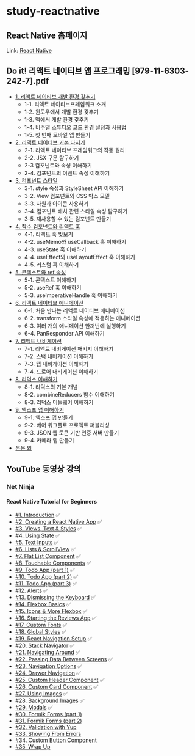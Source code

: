 # study-reactnative

## React Native 홈페이지

Link: [React Native](https://reactnative.dev/)

## Do it! 리액트 네이티브 앱 프로그래밍 [979-11-6303-242-7].pdf

- [1. 리액트 네이티브 개발 환경 갖추기](https://onedrive.live.com/?cid=CCBE0FF733163886&id=ccbe0ff733163886%21244789&parId=ccbe0ff733163886%21244797&o=OneUp)
    - 1-1. 리액트 네이티브프레임워크 소개
    - 1-2. 윈도우에서 개발 환경 갖추기
    - 1-3. 맥에서 개발 환경 갖추기
    - 1-4. 비주얼 스튜디오 코드 환경 설정과 사용법
    - 1-5. 첫 번째 모바일 앱 만들기
- [2. 리액트 네이티브 기본 다지기](https://onedrive.live.com/?cid=CCBE0FF733163886&id=ccbe0ff733163886%21244798&parId=ccbe0ff733163886%21244797&o=OneUp)
    - 2-1. 리액트 네이티브 프레임워크의 작동 원리
    - 2-2. JSX 구문 탐구하기
    - 2-3 컴포넌트와 속성 이해하기
    - 2-4. 컴포넌트의 이벤트 속성 이해하기
- [3. 컴포넌트 스타일]()
    - 3-1. style 속성과 StyleSheet API 이해하기
    - 3-2. View 컴포넌트와 CSS 박스 모델
    - 3-3. 자원과 아이콘 사용하기
    - 3-4. 컴포넌트 배치 관련 스타일 속성 탐구하기
    - 3-5. 재사용할 수 있는 컴포넌트 만들기
- [4. 함수 컴포넌트와 리액트 훅](https://onedrive.live.com/?cid=CCBE0FF733163886&id=ccbe0ff733163886%21244800&parId=ccbe0ff733163886%21244797&o=OneUp)
    - 4-1. 리액트 훅 맛보기
    - 4-2. useMemo와 useCallback 훅 이해하기
    - 4-3. useState 훅 이해하기
    - 4-4. useEffect와 useLayoutEffect 훅 이해하기
    - 4-5. 커스텀 훅 이해하기
- [5. 콘텍스트와 ref 속성](https://onedrive.live.com/?cid=CCBE0FF733163886&id=ccbe0ff733163886%21244801&parId=ccbe0ff733163886%21244797&o=OneUp)
    - 5-1. 콘텍스트 이해하기
    - 5-2. useRef 훅 이해하기
    - 5-3. useImperativeHandle 훅 이해하기
- [6. 리액트 네이티브 애니메이션](https://onedrive.live.com/?cid=CCBE0FF733163886&id=ccbe0ff733163886%21244802&parId=ccbe0ff733163886%21244797&o=OneUp)
    - 6-1. 처음 만나는 리액트 네이티브 애니메이션
    - 6-2. transform 스타일 속성에 적용하는 애니메이션
    - 6-3. 여러 개의 애니메이션 한꺼번에 실행하기
    - 6-4. PanResponder API 이해하기
- [7. 리액트 내비게이션](https://onedrive.live.com/?cid=CCBE0FF733163886&id=ccbe0ff733163886%21244803&parId=ccbe0ff733163886%21244797&o=OneUp)
    - 7-1. 리액트 내비게이션 패키지 이해하기
    - 7-2. 스택 내비게이션 이해하기
    - 7-3. 탭 내비게이션 이해하기
    - 7-4. 드로어 내비게이션 이해하기
- [8. 리덕스 이해하기](https://onedrive.live.com/?cid=CCBE0FF733163886&id=ccbe0ff733163886%21244804&parId=ccbe0ff733163886%21244797&o=OneUp)
    - 8-1. 리덕스의 기본 개념
    - 8-2. combineReducers 함수 이해하기
    - 8-3. 리덕스 미들웨어 이해하기
- [9. 엑스포 앱 이해하기](https://onedrive.live.com/?cid=CCBE0FF733163886&id=ccbe0ff733163886%21244805&parId=ccbe0ff733163886%21244797&o=OneUp)
    - 9-1. 엑스포 앱 만들기
    - 9-2. 베어 워크플로 프로젝트 퍼블리싱
    - 9-3. JSON 웹 토큰 기반 인증 서버 만들기
    - 9-4. 카메라 앱 만들기
- [본문 외](https://onedrive.live.com/?cid=CCBE0FF733163886&id=ccbe0ff733163886%21244806&parId=ccbe0ff733163886%21244797&o=OneUp)

## YouTube 동영상 강의

### Net Ninja
#### React Native Tutorial for Beginners

- [#1. Introduction](https://www.youtube.com/watch?v=ur6I5m2nTvk&list=PL4cUxeGkcC9ixPU-QkScoRBVxtPPzVjrQ) ✅
- [#2. Creating a React Native App](https://www.youtube.com/watch?v=pflXnUNMsNk&list=PL4cUxeGkcC9ixPU-QkScoRBVxtPPzVjrQ&index=2) ✅
- [#3. Views, Text & Styles](https://www.youtube.com/watch?v=_YydVvnjNFE&list=PL4cUxeGkcC9ixPU-QkScoRBVxtPPzVjrQ&index=3) ✅
- [#4. Using State](https://www.youtube.com/watch?v=1FiIYaRr148&list=PL4cUxeGkcC9ixPU-QkScoRBVxtPPzVjrQ&index=4) ✅
- [#5. Text Inputs](https://www.youtube.com/watch?v=c9Sg9jDitm8&list=PL4cUxeGkcC9ixPU-QkScoRBVxtPPzVjrQ&index=5) ✅
- [#6. Lists & ScrollView](https://www.youtube.com/watch?v=W-pg1r6-T0g&list=PL4cUxeGkcC9ixPU-QkScoRBVxtPPzVjrQ&index=6) ✅
- [#7. Flat List Component](https://www.youtube.com/watch?v=iMCM1NceGJY&list=PL4cUxeGkcC9ixPU-QkScoRBVxtPPzVjrQ&index=7) ✅
- [#8. Touchable Components](https://www.youtube.com/watch?v=QhX25YGf8qg&list=PL4cUxeGkcC9ixPU-QkScoRBVxtPPzVjrQ&index=8) ✅
- [#9. Todo App (part 1)](https://www.youtube.com/watch?v=uLHFPt9B2Os&list=PL4cUxeGkcC9ixPU-QkScoRBVxtPPzVjrQ&index=9) ✅
- [#10. Todo App (part 2)](https://www.youtube.com/watch?v=SGEitne8N-Q&list=PL4cUxeGkcC9ixPU-QkScoRBVxtPPzVjrQ&index=10) ✅
- [#11. Todo App (part 3)](https://www.youtube.com/watch?v=LH_SoXiu_Hk&list=PL4cUxeGkcC9ixPU-QkScoRBVxtPPzVjrQ&index=11) ✅
- [#12. Alerts](https://www.youtube.com/watch?v=oVA9JgTTiT0&list=PL4cUxeGkcC9ixPU-QkScoRBVxtPPzVjrQ&index=12) ✅
- [#13. Dismissing the Keyboard](https://www.youtube.com/watch?v=IW-SEiRjUsI&list=PL4cUxeGkcC9ixPU-QkScoRBVxtPPzVjrQ&index=13) ✅
- [#14. Flexbox Basics](https://www.youtube.com/watch?v=R2eqAgR_KlU&list=PL4cUxeGkcC9ixPU-QkScoRBVxtPPzVjrQ&index=14) ✅
- [#15. Icons & More Flexbox](https://www.youtube.com/watch?v=C4ikFaP0a5o&list=PL4cUxeGkcC9ixPU-QkScoRBVxtPPzVjrQ&index=15) ✅
- [#16. Starting the Reviews App](https://www.youtube.com/watch?v=cFVHTazhb7I&list=PL4cUxeGkcC9ixPU-QkScoRBVxtPPzVjrQ&index=16) ✅
- [#17. Custom Fonts](https://www.youtube.com/watch?v=IY5OBeL9LNE&list=PL4cUxeGkcC9ixPU-QkScoRBVxtPPzVjrQ&index=17) ✅
- [#18. Global Styles](https://www.youtube.com/watch?v=wtvpQ9liu4g&list=PL4cUxeGkcC9ixPU-QkScoRBVxtPPzVjrQ&index=18) ✅
- [#19. React Navigation Setup](https://www.youtube.com/watch?v=OmQCU-3KPms&list=PL4cUxeGkcC9ixPU-QkScoRBVxtPPzVjrQ&index=19) ✅
- [#20. Stack Navigator](https://www.youtube.com/watch?v=cS4PgI3zBzY&list=PL4cUxeGkcC9ixPU-QkScoRBVxtPPzVjrQ&index=20) ✅
- [#21. Navigating Around](https://www.youtube.com/watch?v=PMX6GP1TXGo&list=PL4cUxeGkcC9ixPU-QkScoRBVxtPPzVjrQ&index=21) ✅
- [#22. Passing Data Between Screens](https://www.youtube.com/watch?v=-40TBdSRk6E&list=PL4cUxeGkcC9ixPU-QkScoRBVxtPPzVjrQ&index=22) ✅
- [#23. Navigation Options](https://www.youtube.com/watch?v=llPRMRl_ZTM&list=PL4cUxeGkcC9ixPU-QkScoRBVxtPPzVjrQ&index=23) ✅
- [#24. Drawer Navigation](https://www.youtube.com/watch?v=EaNCi8o8H0A&list=PL4cUxeGkcC9ixPU-QkScoRBVxtPPzVjrQ&index=24) ✅
- [#25. Custom Header Component](https://www.youtube.com/watch?v=C3oDJdlrEKE&list=PL4cUxeGkcC9ixPU-QkScoRBVxtPPzVjrQ&index=25) ✅
- [#26. Custom Card Component](https://www.youtube.com/watch?v=5NewXsBnoKw&list=PL4cUxeGkcC9ixPU-QkScoRBVxtPPzVjrQ&index=26) ✅
- [#27. Using Images](https://www.youtube.com/watch?v=2s5KNg_5_LA&list=PL4cUxeGkcC9ixPU-QkScoRBVxtPPzVjrQ&index=27) ✅
- [#28. Background Images](https://www.youtube.com/watch?v=RULLuEC5C7Y&list=PL4cUxeGkcC9ixPU-QkScoRBVxtPPzVjrQ&index=28) ✅
- [#29. Modals](https://www.youtube.com/watch?v=pYh3Z-iBc4E&list=PL4cUxeGkcC9ixPU-QkScoRBVxtPPzVjrQ&index=29) ✅
- [#30. Formik Forms (part 1)](https://www.youtube.com/watch?v=t4Q1s8WntlA&list=PL4cUxeGkcC9ixPU-QkScoRBVxtPPzVjrQ&index=30)
- [#31. Formik Forms (part 2)](https://www.youtube.com/watch?v=urzVC5Zr-JM&list=PL4cUxeGkcC9ixPU-QkScoRBVxtPPzVjrQ&index=31)
- [#32. Validation with Yup](https://www.youtube.com/watch?v=ftLy78R8xrg&list=PL4cUxeGkcC9ixPU-QkScoRBVxtPPzVjrQ&index=32)
- [#33. Showing From Errors](https://www.youtube.com/watch?v=o_ErcEKV23I&list=PL4cUxeGkcC9ixPU-QkScoRBVxtPPzVjrQ&index=33)
- [#34. Custom Button Component](https://www.youtube.com/watch?v=LEa48P-KtCw&list=PL4cUxeGkcC9ixPU-QkScoRBVxtPPzVjrQ&index=34)
- [#35. Wrap Up](https://www.youtube.com/watch?v=BTnp1TiiSMg&list=PL4cUxeGkcC9ixPU-QkScoRBVxtPPzVjrQ&index=35)


